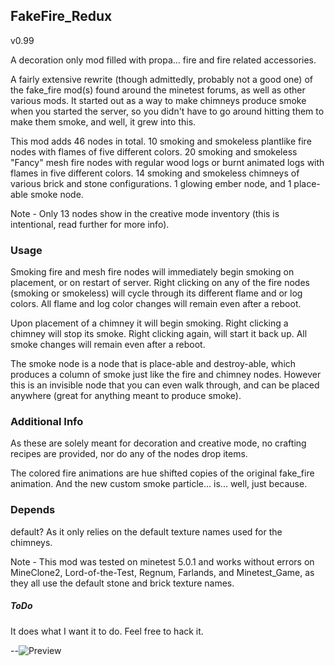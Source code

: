 ## FakeFire_Redux ##

v0.99

A decoration only mod filled with propa... fire and fire related accessories.

A fairly extensive rewrite (though admittedly, probably not a good one) of the fake_fire mod(s) found around the minetest forums, as well as other various mods. It started out as a way to make chimneys produce smoke when you started the server, so you didn't have to go around hitting them to make them smoke, and well, it grew into this.

This mod adds 46 nodes in total. 10 smoking and smokeless plantlike fire nodes with flames of five different colors. 20 smoking and smokeless "Fancy" mesh fire nodes with regular wood logs or burnt animated logs with flames in five different colors. 14 smoking and smokeless chimneys of various brick and stone configurations. 1 glowing ember node, and 1 place-able smoke node.

Note - Only 13 nodes show in the creative mode inventory (this is intentional, read further for more info).

### Usage ###
Smoking fire and mesh fire nodes will immediately begin smoking on placement, or on restart of server. Right clicking on any of the fire nodes (smoking or smokeless) will cycle through its different flame and or log colors. All flame and log color changes will remain even after a reboot.

Upon placement of a chimney it will begin smoking. Right clicking a chimney will stop its smoke. Right clicking again, will start it back up. All smoke changes will remain even after a reboot.

The smoke node is a node that is place-able and destroy-able, which produces a column of smoke just like the fire and chimney nodes. However this is an invisible node that you can even walk through, and can be placed anywhere (great for anything meant to produce smoke).

### Additional Info ###
As these are solely meant for decoration and creative mode, no crafting recipes are provided, nor do any of the nodes drop items.

The colored fire animations are hue shifted copies of the original fake_fire animation. And the new custom smoke particle... is... well, just because.

### Depends ###
default? As it only relies on the default texture names used for the chimneys.

Note - This mod was tested on minetest 5.0.1 and works without errors on MineClone2, Lord-of-the-Test, Regnum, Farlands, and Minetest_Game, as they all use the default stone and brick texture names.

##### ToDo
It does what I want it to do. Feel free to hack it.


--![Preview](https://i.imgur.com/oFhdfro.png)
